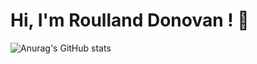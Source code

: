 # Hi, I'm Roulland Donovan ! 👋
![Anurag's GitHub stats](https://github-readme-stats.vercel.app/api?username=Yato97&hide=prs,issues,contribs&show_icons=true&theme=tokyonight)
